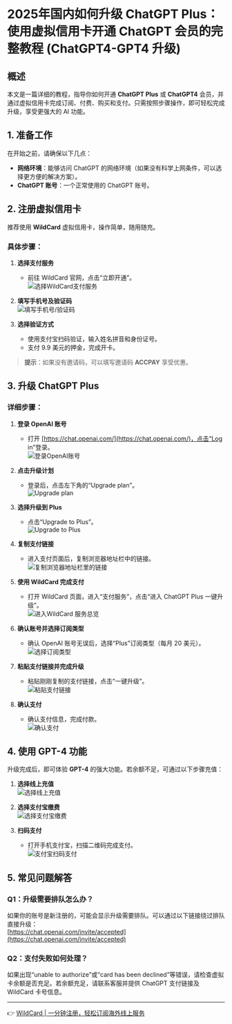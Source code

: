 # 2025年国内如何升级 ChatGPT Plus：使用虚拟信用卡开通 ChatGPT 会员的完整教程 (ChatGPT4-GPT4 升级)

## 概述

本文是一篇详细的教程，指导你如何开通 **ChatGPT Plus** 或 **ChatGPT4** 会员，并通过虚拟信用卡完成订阅、付费、购买和支付。只需按照步骤操作，即可轻松完成升级，享受更强大的 AI 功能。

## 1. 准备工作

在开始之前，请确保以下几点：

- **网络环境**：能够访问 ChatGPT 的网络环境（如果没有科学上网条件，可以选择更方便的解决方案）。
- **ChatGPT 账号**：一个正常使用的 ChatGPT 账号。

## 2. 注册虚拟信用卡

推荐使用 **WildCard** 虚拟信用卡，操作简单，随用随充。

### 具体步骤：

1. **选择支付服务**  
   - 前往 WildCard 官网，点击“立即开通”。  
   ![选择WildCard支付服务](https://bbtdd.com/img/447802974370.webp)

2. **填写手机号及验证码**  
   ![填写手机号/验证码](https://bbtdd.com/img/0032958620.webp)

3. **选择验证方式**  
   - 使用支付宝扫码验证，输入姓名拼音和身份证号。  
   - 支付 9.9 美元的押金，完成开卡。

> **提示**：如果没有邀请码，可以填写邀请码 **ACCPAY** 享受优惠。

## 3. 升级 ChatGPT Plus

### 详细步骤：

1. **登录 OpenAI 账号**  
   - 打开 [https://chat.openai.com/](https://chat.openai.com/)，点击“Log in”登录。  
   ![登录OpenAI账号](https://bbtdd.com/img/3395663763.webp)

2. **点击升级计划**  
   - 登录后，点击左下角的“Upgrade plan”。  
   ![Upgrade plan](https://bbtdd.com/img/05548001741287.webp)

3. **选择升级到 Plus**  
   - 点击“Upgrade to Plus”。  
   ![Upgrade to Plus](https://bbtdd.com/img/4899367809.webp)

4. **复制支付链接**  
   - 进入支付页面后，复制浏览器地址栏中的链接。  
   ![复制浏览器地址栏里的链接](https://bbtdd.com/img/70828568825759.webp)

5. **使用 WildCard 完成支付**  
   - 打开 WildCard 页面，进入“支付服务”，点击“进入 ChatGPT Plus 一键升级”。  
   ![进入WildCard 服务总览](https://bbtdd.com/img/6296056334927.webp)

6. **确认账号并选择订阅类型**  
   - 确认 OpenAI 账号无误后，选择“Plus”订阅类型（每月 20 美元）。  
   ![选择订阅类型](https://bbtdd.com/img/280191651714.webp)

7. **粘贴支付链接并完成升级**  
   - 粘贴刚刚复制的支付链接，点击“一键升级”。  
   ![粘贴支付链接](https://bbtdd.com/img/1045836095717096.webp)

8. **确认支付**  
   - 确认支付信息，完成付款。  
   ![确认支付](https://bbtdd.com/img/30472346470554.webp)

## 4. 使用 GPT-4 功能

升级完成后，即可体验 **GPT-4** 的强大功能。若余额不足，可通过以下步骤充值：

1. **选择线上充值**  
   ![选择线上充值](https://bbtdd.com/img/831141780.webp)

2. **选择支付宝缴费**  
   ![选择支付宝缴费](https://bbtdd.com/img/28591083.webp)

3. **扫码支付**  
   - 打开手机支付宝，扫描二维码完成支付。  
   ![支付宝扫码支付](https://bbtdd.com/img/34453358088.webp)

## 5. 常见问题解答

### Q1：升级需要排队怎么办？

如果你的账号是新注册的，可能会显示升级需要排队。可以通过以下链接绕过排队直接升级：  
[https://chat.openai.com/invite/accepted](https://chat.openai.com/invite/accepted)

### Q2：支付失败如何处理？

如果出现“unable to authorize”或“card has been declined”等错误，请检查虚拟卡余额是否充足。若余额充足，请联系客服并提供 ChatGPT 支付链接及 WildCard 卡号信息。

---

👉 [WildCard | 一分钟注册，轻松订阅海外线上服务](https://bbtdd.com/WildCard)